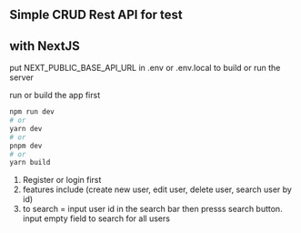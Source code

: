## Simple CRUD Rest API for test
## with NextJS

put NEXT_PUBLIC_BASE_API_URL in .env or .env.local to build or run the server

run or build the app first
```bash
npm run dev
# or
yarn dev
# or
pnpm dev
# or
yarn build
```

1. Register or login first
2. features include (create new user, edit user, delete user, search user by id)
3. to search = input user id in the search bar then presss search button. input empty field to search for all users